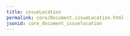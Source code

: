 ```yaml
---
title: issueLocation
permalink: core/Document.issueLocation.html
jsonid: core_document_issuelocation
---
```

